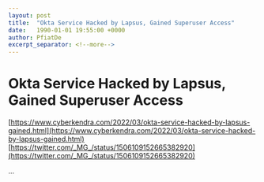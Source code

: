 ```yaml
---
layout: post
title:  "Okta Service Hacked by Lapsus, Gained Superuser Access"
date:   1990-01-01 19:55:00 +0000
author: PfiatDe
excerpt_separator: <!--more-->
---
```


# Okta Service Hacked by Lapsus, Gained Superuser Access
[https://www.cyberkendra.com/2022/03/okta-service-hacked-by-lapsus-gained.html](https://www.cyberkendra.com/2022/03/okta-service-hacked-by-lapsus-gained.html)
[https://twitter.com/_MG_/status/1506109152665382920](https://twitter.com/_MG_/status/1506109152665382920)

...
<!--more-->
